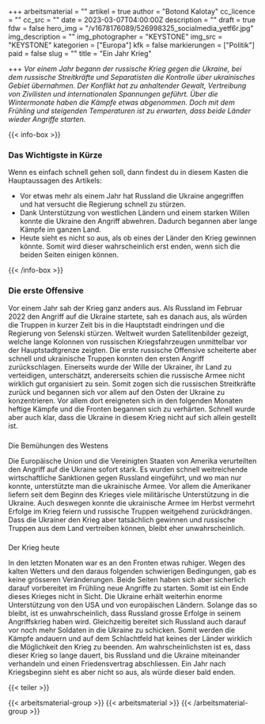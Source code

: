 +++
arbeitsmaterial = ""
artikel = true
author = "Botond Kalotay"
cc_licence = ""
cc_src = ""
date = 2023-03-07T04:00:00Z
description = ""
draft = true
fdw = false
hero_img = "/v1678176089/526998325_socialmedia_yetf6r.jpg"
img_description = ""
img_photographer = "KEYSTONE"
img_src = "KEYSTONE"
kategorien = ["Europa"]
kfk = false
markierungen = ["Politik"]
paid = false
slug = ""
title = "Ein Jahr Krieg"

+++
_Vor einem Jahr begann der russische Krieg gegen die Ukraine, bei dem russische Streitkräfte und Separatisten die Kontrolle über ukrainisches Gebiet übernahmen. Der Konflikt hat zu anhaltender Gewalt, Vertreibung von Zivilisten und internationalen Spannungen geführt. Über die Wintermonate haben die Kämpfe etwas abgenommen. Doch mit dem Frühling und steigenden Temperaturen ist zu erwarten, dass beide Länder wieder Angriffe starten._

{{< info-box >}} <h3>Das Wichtigste in Kürze</h3>

<p>Wenn es einfach schnell gehen soll, dann findest du in diesem Kasten die Hauptaussagen des Artikels:</p>

<ul>

<li>Vor etwas mehr als einem Jahr hat Russland die Ukraine angegriffen und hat versucht die Regierung schnell zu stürzen.</li>

<li>Dank Unterstützung von westlichen Ländern und einem starken Willen konnte die Ukraine den Angriff abwehren. Dadurch begannen aber lange Kämpfe im ganzen Land.</li>

<li>Heute sieht es nicht so aus, als ob eines der Länder den Krieg gewinnen könnte. Somit wird dieser wahrscheinlich erst enden, wenn sich die beiden Seiten einigen können.</li>

</ul> {{< /info-box >}}

### Die erste Offensive

Vor einem Jahr sah der Krieg ganz anders aus. Als Russland im Februar 2022 den Angriff auf die Ukraine startete, sah es danach aus, als würden die Truppen in kurzer Zeit bis in die Hauptstadt eindringen und die Regierung von Selenski stürzen. Weltweit wurden Satellitenbilder gezeigt, welche lange Kolonnen von russischen Kriegsfahrzeugen unmittelbar vor der Hauptstadtgrenze zeigten. Die erste russische Offensive scheiterte aber schnell und ukrainische Truppen konnten den ersten Angriff zurückschlagen. Einerseits wurde der Wille der Ukrainer, ihr Land zu verteidigen, unterschätzt, andererseits schien die russische Armee nicht wirklich gut organisiert zu sein. Somit zogen sich die russischen Streitkräfte zurück und begannen sich vor allem auf den Osten der Ukraine zu konzentrieren. Vor allem dort ereigneten sich in den folgenden Monaten heftige Kämpfe und die Fronten begannen sich zu verhärten. Schnell wurde aber auch klar, dass die Ukraine in diesem Krieg nicht auf sich allein gestellt ist.

###   
Die Bemühungen des Westens

Die Europäische Union und die Vereinigten Staaten von Amerika verurteilten den Angriff auf die Ukraine sofort stark. Es wurden schnell weitreichende wirtschaftliche Sanktionen gegen Russland eingeführt, und wo man nur konnte, unterstützte man die ukrainische Armee. Vor allem die Amerikaner liefern seit dem Beginn des Krieges viele militärische Unterstützung in die Ukraine. Auch deswegen konnte die ukrainische Armee im Herbst vermehrt Erfolge im Krieg feiern und russische Truppen weitgehend zurückdrängen. Dass die Ukrainer den Krieg aber tatsächlich gewinnen und russische Truppen aus dem Land vertreiben können, bleibt eher unwahrscheinlich.

###   
Der Krieg heute

In den letzten Monaten war es an den Fronten etwas ruhiger. Wegen des kalten Wetters und den daraus folgenden schwierigen Bedingungen, gab es keine grösseren Veränderungen. Beide Seiten haben sich aber sicherlich darauf vorbereitet im Frühling neue Angriffe zu starten. Somit ist ein Ende dieses Krieges nicht in Sicht. Die Ukraine erhält weiterhin enorme Unterstützung von den USA und von europäischen Ländern. Solange das so bleibt, ist es unwahrscheinlich, dass Russland grosse Erfolge in seinem Angriffskrieg haben wird. Gleichzeitig bereitet sich Russland auch darauf vor noch mehr Soldaten in die Ukraine zu schicken. Somit werden die Kämpfe andauern und auf dem Schlachtfeld hat keines der Länder wirklich die Möglichkeit den Krieg zu beenden. Am wahrscheinlichsten ist es, dass dieser Krieg so lange dauert, bis Russland und die Ukraine miteinander verhandeln und einen Friedensvertrag abschliessen. Ein Jahr nach Kriegsbeginn sieht es aber nicht so aus, als würde dieser bald enden.

{{< teiler >}}

{{< arbeitsmaterial-group >}} {{< arbeitsmaterial >}} {{< /arbeitsmaterial-group >}}